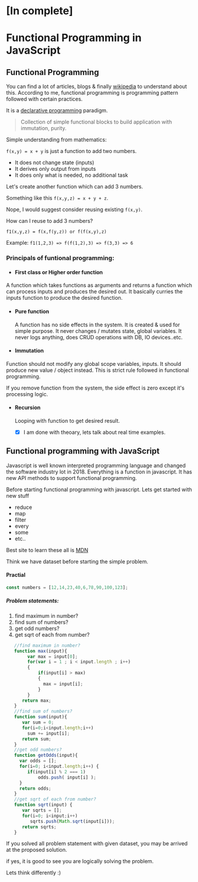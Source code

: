 # [In complete]
# Functional Programming in JavaScript 

## Functional Programming
You can find a lot of articles, blogs & finally [wikipedia](https://en.wikipedia.org/wiki/Functional_programming) to understand about this. According to me, functional programming is programming pattern followed with certain practices. 

It is a [declarative programming](https://en.wikipedia.org/wiki/Declarative_programming) paradigm. 

> Collection of simple functional blocks to build application with immutation, purity.

Simple understanding from mathematics:

```f(x,y) = x + y``` is just a function to add two numbers. 

- It does not change state (inputs)
- It derives only output from inputs
- It does only what is needed, no additional task

Let's create another function which can add 3 numbers. 

Something like this ``` f(x,y,z) = x + y + z ```. 

Nope, I would suggest consider reusing existing ```f(x,y)```. 

How can I reuse to add 3 numbers? 

```f1(x,y,z) = f(x,f(y,z)) or f(f(x,y),z)```

Example: 
```f1(1,2,3) => f(f(1,2),3) => f(3,3) => 6```

### Principals of funtional programming:

- #### First class or Higher order function

A function which takes functions as arguments and returns a function which can process inputs and produces the desired out. It basically curries the inputs function to produce the desired function.

- #### Pure function
  A function has no side effects in the system. It is created & used for simple purpose. It never changes / mutates state, global   variables. It never logs anything, does CRUD operations with DB, IO devices..etc.
  
- #### Immutation
Function should not modify any global scope variables, inputs. It should produce new value / object instead. This is strict rule followed in functional programming. 

If you remove function from the system, the side effect is zero except it's processing logic.

- #### Recursion
  Looping with function to get desired result.
  
  - [x] I am done with theoary, lets talk about real time examples.
 
 ## Functional programming with JavaScript
  
Javascript is well known interpreted programming language and changed the software industry lot in 2018. Everything is a function in javascript. It has new API methods to support functional programming. 

Before starting functional programming with javascript. Lets get started with new stuff

- reduce
- map
- filter
- every
- some
- etc..

Best site to learn these all is [MDN](https://developer.mozilla.org/en-US/docs/Web/JavaScript/Reference/Global_Objects/Array/prototype)

Think we have dataset before starting the simple problem.

#### Practial

```javascript
const numbers = [12,14,23,40,6,78,90,100,123];
```

##### Problem statements:

1. find maximum in number?
1. find sum of numbers?
1. get odd numbers?
1. get sqrt of each from number?

```javascript
   //find maximum in number?
   function max(input){
        var max = input[0];
        for(var i = 1 ; i < input.length ; i++)
        {
            if(input[i] > max)
            {
              max = input[i];
            }
        }
      return max;
   }
   //find sum of numbers?
   function sum(input){
      var sum = 0;
      for(i=0;i<input.length;i++)
        sum += input[i];
      return sum;
   }
   //get odd numbers?
   function getOdds(input){
     var odds = [];
     for(i=0; i<input.length;i++) {
        if(input[i] % 2 === 1)
            odds.push( input[i] );
     }
     return odds;
   }  
   //get sqrt of each from number?
   function sqrt(input) {
      var sqrts = [];
      for(i=0; i<input;i++)
         sqrts.push(Math.sqrt(input[i]));
      return sqrts;
   }
```

If you solved all problem statement with given dataset, you may be arrived at the proposed solution.

if yes, it is good to see  you are logically solving the problem.

Lets think differently :)
